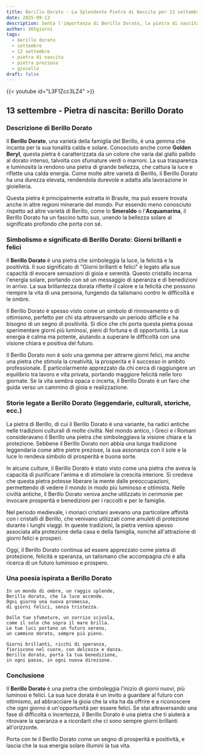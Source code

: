 ```yaml
---
title: Berillo Dorato - La Splendente Pietra di Nascita per 13 settembre
date: 2025-09-13
description: Senta l'importanza di Berillo Dorato, la pietra di nascita di 13 settembre che simboleggia Giorni brillanti e felici. Lasci che la sua bellezza e il suo significato illuminino la sua giornata.
author: 365giorni
tags:
  - berillo dorato
  - settembre
  - 13 settembre
  - pietra di nascita
  - pietra preziosa
  - gioiello
draft: false
---
```


{{< youtube id="L3F1Zcc3LZ4" >}}

## 13 settembre - Pietra di nascita: Berillo Dorato

### Descrizione di Berillo Dorato

Il **Berillo Dorato**, una varietà della famiglia del Berillo, è una gemma che incanta per la sua tonalità calda e solare. Conosciuto anche come **Golden Beryl**, questa pietra è caratterizzata da un colore che varia dal giallo pallido al dorato intenso, talvolta con sfumature verdi o marroni. La sua trasparenza e luminosità la rendono una pietra di grande bellezza, che cattura la luce e riflette una calda energia. Come molte altre varietà di Berillo, il Berillo Dorato ha una durezza elevata, rendendola durevole e adatta alla lavorazione in gioielleria.

Questa pietra è principalmente estratta in Brasile, ma può essere trovata anche in altre regioni minerarie del mondo. Pur essendo meno conosciuto rispetto ad altre varietà di Berillo, come lo **Smeraldo** o l'**Acquamarina**, il Berillo Dorato ha un fascino tutto suo, unendo la bellezza solare al significato profondo che porta con sé.

### Simbolismo e significato di Berillo Dorato: Giorni brillanti e felici

Il **Berillo Dorato** è una pietra che simboleggia la luce, la felicità e la positività. Il suo significato di "Giorni brillanti e felici" è legato alla sua capacità di evocare sensazioni di gioia e serenità. Questo cristallo incarna l'energia solare, portando con sé un messaggio di speranza e di benedizioni in arrivo. La sua brillantezza dorata riflette il calore e la felicità che possono riempire la vita di una persona, fungendo da talismano contro le difficoltà e le ombre.

Il Berillo Dorato è spesso visto come un simbolo di rinnovamento e di ottimismo, perfetto per chi sta attraversando un periodo difficile e ha bisogno di un segno di positività. Si dice che chi porta questa pietra possa sperimentare giorni più luminosi, pieni di fortuna e di opportunità. La sua energia è calma ma potente, aiutando a superare le difficoltà con una visione chiara e positiva del futuro.

Il Berillo Dorato non è solo una gemma per attrarre giorni felici, ma anche una pietra che stimola la creatività, la prosperità e il successo in ambito professionale. È particolarmente apprezzato da chi cerca di raggiungere un equilibrio tra lavoro e vita privata, portando maggiore felicità nelle loro giornate. Se la vita sembra opaca o incerta, il Berillo Dorato è un faro che guida verso un cammino di gioia e realizzazione.

### Storie legate a Berillo Dorato (leggendarie, culturali, storiche, ecc.)

La pietra di Berillo, di cui il Berillo Dorato è una variante, ha radici antiche nelle tradizioni culturali di molte civiltà. Nel mondo antico, i Greci e i Romani consideravano il Berillo una pietra che simboleggiava la visione chiara e la protezione. Sebbene il Berillo Dorato non abbia una lunga tradizione leggendaria come altre pietre preziose, la sua assonanza con il sole e la luce lo rendeva simbolo di prosperità e buona sorte.

In alcune culture, il Berillo Dorato è stato visto come una pietra che aveva la capacità di purificare l'anima e di stimolare la crescita interiore. Si credeva che questa pietra potesse liberare la mente dalle preoccupazioni, permettendo di vedere il mondo in modo più luminoso e ottimista. Nelle civiltà antiche, il Berillo Dorato veniva anche utilizzato in cerimonie per invocare prosperità e benedizioni per i raccolti e per le famiglie.

Nel periodo medievale, i monaci cristiani avevano una particolare affinità con i cristalli di Berillo, che venivano utilizzati come amuleti di protezione durante i lunghi viaggi. In queste tradizioni, la pietra veniva spesso associata alla protezione della casa e della famiglia, nonché all'attrazione di giorni felici e prosperi.

Oggi, il Berillo Dorato continua ad essere apprezzato come pietra di protezione, felicità e speranza, un talismano che accompagna chi è alla ricerca di un futuro luminoso e prospero.

### Una poesia ispirata a Berillo Dorato

```
In un mondo di ombre, un raggio splende,  
Berillo dorato, che la luce accende.  
Ogni giorno una nuova promessa,  
di giorni felici, senza tristezza.

Dalle tue sfumature, un sorriso scivola,  
come il sole che sopra il mare brilla.  
Le tue luci portano un futuro sereno,  
un cammino dorato, sempre più pieno.

Giorni brillanti, ricchi di speranza,  
fioriscono nel cuore, con dolcezza e danza.  
Berillo dorato, porta la tua benedizione,  
in ogni passo, in ogni nuova direzione.
```

### Conclusione

Il **Berillo Dorato** è una pietra che simboleggia l'inizio di giorni nuovi, più luminosi e felici. La sua luce dorata è un invito a guardare al futuro con ottimismo, ad abbracciare la gioia che la vita ha da offrire e a riconoscere che ogni giorno è un'opportunità per essere felici. Se stai attraversando una fase di difficoltà o incertezza, il Berillo Dorato è una pietra che ti aiuterà a ritrovare la speranza e a ricordarti che ci sono sempre giorni brillanti all'orizzonte.

Porta con te il Berillo Dorato come un segno di prosperità e positività, e lascia che la sua energia solare illumini la tua vita.